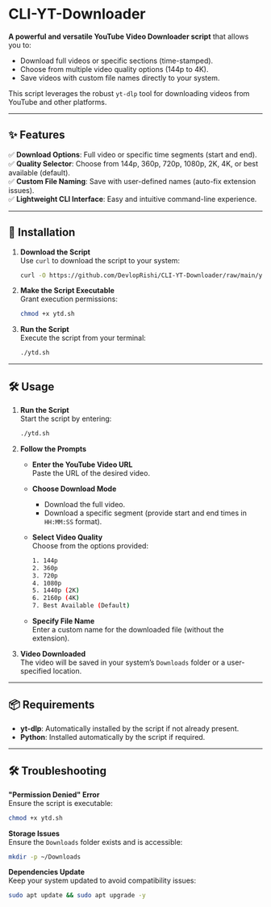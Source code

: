# CLI-YT-Downloader
**A powerful and versatile YouTube Video Downloader script** that allows you to:  
- Download full videos or specific sections (time-stamped).  
- Choose from multiple video quality options (144p to 4K).  
- Save videos with custom file names directly to your system.

This script leverages the robust `yt-dlp` tool for downloading videos from YouTube and other platforms.

---

## ✨ Features

✅ **Download Options**: Full video or specific time segments (start and end).  
✅ **Quality Selector**: Choose from 144p, 360p, 720p, 1080p, 2K, 4K, or best available (default).  
✅ **Custom File Naming**: Save with user-defined names (auto-fix extension issues).  
✅ **Lightweight CLI Interface**: Easy and intuitive command-line experience.  

---

## 🚀 Installation

1. **Download the Script**  
   Use `curl` to download the script to your system:  
   ```bash
   curl -O https://github.com/DevlopRishi/CLI-YT-Downloader/raw/main/ytd.sh
   ```

2. **Make the Script Executable**  
   Grant execution permissions:  
   ```bash
   chmod +x ytd.sh
   ```

3. **Run the Script**  
   Execute the script from your terminal:  
   ```bash
   ./ytd.sh
   ```

---

## 🛠️ Usage

1. **Run the Script**  
   Start the script by entering:  
   ```bash
   ./ytd.sh
   ```

2. **Follow the Prompts**  
   - **Enter the YouTube Video URL**  
     Paste the URL of the desired video.  

   - **Choose Download Mode**  
     - Download the full video.  
     - Download a specific segment (provide start and end times in `HH:MM:SS` format).  

   - **Select Video Quality**  
     Choose from the options provided:  
     ```bash
     1. 144p  
     2. 360p  
     3. 720p  
     4. 1080p  
     5. 1440p (2K)  
     6. 2160p (4K)  
     7. Best Available (Default)  
     ```

   - **Specify File Name**  
     Enter a custom name for the downloaded file (without the extension).  

3. **Video Downloaded**  
   The video will be saved in your system’s `Downloads` folder or a user-specified location.  

---

## 📦 Requirements

- **yt-dlp**: Automatically installed by the script if not already present.  
- **Python**: Installed automatically by the script if required.  

---

## 🛠️ Troubleshooting

**"Permission Denied" Error**  
Ensure the script is executable:  
```bash
chmod +x ytd.sh
```

**Storage Issues**  
Ensure the `Downloads` folder exists and is accessible:  
```bash
mkdir -p ~/Downloads
```

**Dependencies Update**  
Keep your system updated to avoid compatibility issues:  
```bash
sudo apt update && sudo apt upgrade -y
```





